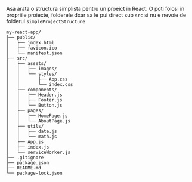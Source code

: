 Asa arata o structura simplista pentru un proeict in React. O poti folosi in propriile proiecte, folderele doar sa le pui direct sub `src` si nu e nevoie de folderul `simpleProjectStructure`

```
my-react-app/
├── public/
│   ├── index.html
│   ├── favicon.ico
│   └── manifest.json
├── src/
│   ├── assets/
│   │   ├── images/
│   │   └── styles/
│   │       ├── App.css
│   │       └── index.css
│   ├── components/
│   │   ├── Header.js
│   │   ├── Footer.js
│   │   └── Button.js
│   ├── pages/
│   │   ├── HomePage.js
│   │   └── AboutPage.js
│   ├── utils/
│   │   ├── date.js
│   │   └── math.js
│   ├── App.js
│   ├── index.js
│   └── serviceWorker.js
├── .gitignore
├── package.json
├── README.md
└── package-lock.json

```
